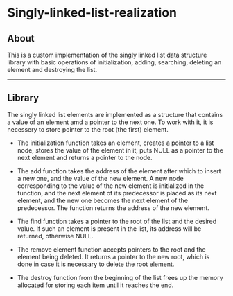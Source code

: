 # Singly-linked-list-realization

## About
This is a custom implementation of the singly linked list data structure library with basic operations of initialization, adding, searching, deleting an element and destroying the list.
***

## Library

The singly linked list elements are implemented as a structure that contains a value of an element amd a pointer to the next one. To work with it, it is necessery to store pointer to the root (the first) element.

* The initialization function takes an element, creates a pointer to a list node, stores the value of the element in it, puts NULL as a pointer to the next element and returns a pointer to the node.

* The add function takes the address of the element after which to insert a new one, and the value of the new element. A new node corresponding to the value of the new element is initialized in the function, and the next element of its predecessor is placed as its next element, and the new one becomes the next element of the predecessor. The function returns the address of the new element.

* The find function takes a pointer to the root of the list and the desired value. If such an element is present in the list, its address will be returned, otherwise NULL.

* The remove element function accepts pointers to the root and the element being deleted. It returns a pointer to the new root, which is done in case it is necessary to delete the root element.

* The destroy function from the beginning of the list frees up the memory allocated for storing each item until it reaches the end.